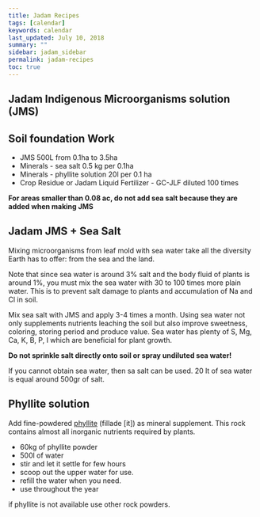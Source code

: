 ```yaml
---
title: Jadam Recipes
tags: [calendar]
keywords: calendar
last_updated: July 10, 2018
summary: ""
sidebar: jadam_sidebar
permalink: jadam-recipes
toc: true
---
```


## Jadam Indigenous Microorganisms solution (JMS)


## Soil foundation Work
- JMS 500L from 0.1ha to 3.5ha
- Minerals - sea salt 0.5 kg per 0.1ha
- Minerals - phyllite solution 20l per 0.1 ha
- Crop Residue or Jadam Liquid Fertilizer - GC-JLF diluted 100 times

**For areas smaller than 0.08 ac, do not add sea salt because they are added when making JMS**


## Jadam JMS + Sea Salt
Mixing microorganisms from leaf mold with sea water take all the diversity Earth has to offer: from the sea and the land.

Note that since sea water is around 3% salt and the body fluid of plants is around 1%, you must mix the sea water with 30 to 100 times more plain water.
This is to prevent salt damage to plants and accumulation of Na and Cl in soil.

Mix sea salt with JMS and apply 3-4 times a month.
Using sea water not only supplements nutrients leaching the soil but also improve sweetness, coloring, storing period and produce value.
Sea water has plenty of S, Mg, Ca, K, B, P, I which are beneficial for plant growth.

**Do not sprinkle salt directly onto soil or spray undiluted sea water!**

If you cannot obtain sea water, then sa salt can be used. 
20 lt of sea water is equal around 500gr of salt.

## Phyllite solution
Add fine-powdered [phyllite](https://en.wikipedia.org/wiki/Phyllite) (fillade [it]) as mineral supplement. 
This rock contains almost all inorganic nutrients required by plants.

- 60kg of phyllite powder
- 500l of water
- stir and let it settle for few hours 
- scoop out the upper water for use.
- refill the water when you need.
- use throughout the year

if phyllite is not available use other rock powders.

